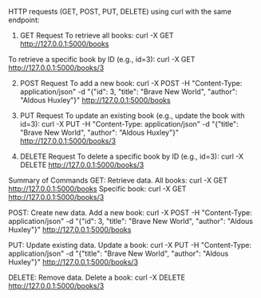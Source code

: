 HTTP requests (GET, POST, PUT, DELETE) using curl with the same endpoint:

1. GET Request
To retrieve all books:
curl -X GET http://127.0.0.1:5000/books


To retrieve a specific book by ID (e.g., id=3):
curl -X GET http://127.0.0.1:5000/books/3


2. POST Request
To add a new book:
curl -X POST -H "Content-Type: application/json" -d "{\"id\": 3, \"title\": \"Brave New World\", \"author\": \"Aldous Huxley\"}" http://127.0.0.1:5000/books


3. PUT Request
To update an existing book (e.g., update the book with id=3):
curl -X PUT -H "Content-Type: application/json" -d "{\"title\": \"Brave New World\", \"author\": \"Aldous Huxley\"}" http://127.0.0.1:5000/books/3


4. DELETE Request
To delete a specific book by ID (e.g., id=3):
curl -X DELETE http://127.0.0.1:5000/books/3


Summary of Commands
GET: Retrieve data.
All books: curl -X GET http://127.0.0.1:5000/books
Specific book: curl -X GET http://127.0.0.1:5000/books/3

POST: Create new data.
Add a new book: curl -X POST -H "Content-Type: application/json" -d "{\"id\": 3, \"title\": \"Brave New World\", \"author\": \"Aldous Huxley\"}" http://127.0.0.1:5000/books

PUT: Update existing data.
Update a book: curl -X PUT -H "Content-Type: application/json" -d "{\"title\": \"Brave New World\", \"author\": \"Aldous Huxley\"}" http://127.0.0.1:5000/books/3

DELETE: Remove data.
Delete a book: curl -X DELETE http://127.0.0.1:5000/books/3

